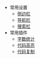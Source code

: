 - 常用设置
  - [侧边栏](./zh-cn/添加侧边栏)
  - [导航栏](./zh-cn/添加导航栏)
  - [搜索栏](./zh-cn/添加搜索栏)
- 常用插件
  - [字数统计](./zh-cn/字数统计)
  - [代码高亮](./zh-cn/代码高亮)
  - [代码复制](./zh-cn/代码复制)